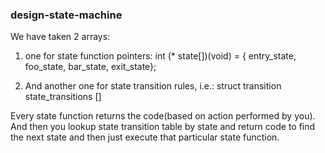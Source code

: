 ### design-state-machine
We have taken 2 arrays:
1. one for state function pointers:
    int (* state[])(void) = { entry_state, foo_state, bar_state, exit_state};

2. And another one for state transition rules, i.e.:
    struct transition state_transitions []

Every state function returns the code(based on action performed by you). 
And then you lookup state transition table by state and return code to find the next state and then just execute that particular state function.
